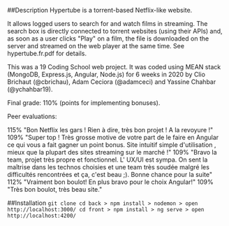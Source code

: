 ##Description
Hypertube is a torrent-based Netflix-like website.

It allows logged users to search for and watch films in streaming. The search box is directly connected to torrent websites (using their APIs) and, as soon as a user clicks "Play" on a film, the file is downloaded on the server and streamed on the web player at the same time. See hypertube.fr.pdf for details.

This was a 19 Coding School web project. It was coded using MEAN stack (MongoDB, Express.js, Angular, Node.js) for 6 weeks in 2020 by Clio Brichaut (@cbrichau), Adam Ceciora (@adamceci) and Yassine Chahbar (@ychahbar19).

Final grade: 110% (points for implementing bonuses).

Peer evaluations:

115% "Bon Netflix les gars ! Rien à dire, très bon projet ! A la revoyure !"
109% "Super top ! Très grosse motive de votre part de le faire en Angular ce qui vous a fait gagner un point bonus. Site intuitif simple d'utilisation , mieux que la plupart des sites streaming sur le marché !"
109% "Bravo la team, projet très propre et fonctionnel. L' UX/UI est sympa. On sent la maîtrise dans les technos choisies et une team très soudée malgré les difficultés rencontrées et ça, c'est beau ;). Bonne chance pour la suite"
112% "Vraiment bon boulot! En plus bravo pour le choix Angular!"
109% "Très bon boulot, très beau site."

##Installation
`git clone
cd back > npm install > nodemon > open http://localhost:3000/
cd front > npm install > ng serve > open http://localhost:4200/
`
